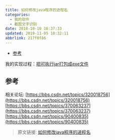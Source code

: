 ```yaml
---
title: 如何修改java程序的进程名
categories: 
  - 我的软件
  - 截图文字识别
date: 2018-10-10 16:37:33
updated: 2019-11-05 10:32:11
abbrlink: 217f0f86
---
```

- [参考](/blog/217f0f86/#参考)

<!--more-->
<script src="https://cdn.bootcss.com/jquery/3.4.0/jquery.slim.min.js"></script>
<script>$(document).ready(function () {$(".post-body > ul:nth-child(1)").hide();});</script>

<!--end-->
我的实现过程：[把可执行jar打包成exe文件](/2018/10/10/MyApplications/截图文字识别/把可执行jar打包成exe文件/)
## 参考 ##
相关论坛:
[https://bbs.csdn.net/topics/320018756](https://bbs.csdn.net/topics/320018756)
[https://bbs.csdn.net/topics/370063237](https://bbs.csdn.net/topics/370063237)
[https://bbs.csdn.net/topics/90400835](https://bbs.csdn.net/topics/90400835)


>原文链接: [如何修改java程序的进程名](https://lanlan2017.github.io/blog/217f0f86/)
